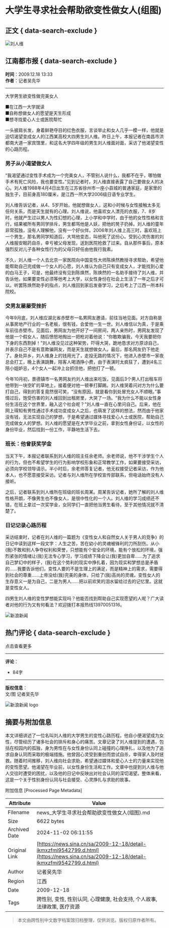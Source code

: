 # 大学生寻求社会帮助欲变性做女人(组图)

## 正文 { data-search-exclude }


![刘人维](https://n.sinaimg.cn/sinakd10200/360/w180h180/20221208/fa4c-19a543aa664c56fbf8e1cc6fc524890f.jpg)

## 江南都市报 { data-search-exclude }
**时间**：2009.12.18 13:33  
**作者**：记者吴先华  

---

大学男生欲变性做完美女人

■在江西一大学就读  
■自称想做女人的愿望是天生形成  
■想寻找爱心人士或医院帮忙

一头披肩长发，身着鲜艳夺目的红色衣服，言谈举止和女人几乎一模一样，他就是迫切渴望变成女人的江西某高校大四男生刘人维。昨日上午，本报记者在南昌市洪都南大道一家宾馆里，和这名大学四年级的男生刘人维面对面，采访了他渴望变性的心路历程。

### 男子从小渴望做女人

“我渴望通过变性手术成为一个完美女人，不管别人说什么，我都不在乎，哪怕做手术有死亡风险，我也要变性。”见到记者时，刘人维直接表露了自己要做女人的决心。刘人维1988年4月4日出生在江苏省徐州市一座小县城的普通家庭，是家里的独生子，目前身高180厘米，是江西一所大学2006级日语专业学生。

刘人维告诉记者，从4、5岁开始，他就想做女人，这和小时候与女性接触太多无任何关系，而是天生就有的心理。刘人维说，他喜欢女人漂亮的衣服，7、8岁时，他就产生过以男人为性幻想的心理，上小学和中学时，由于他的女性性格和言行，结果被所有男同学排斥，男生都骂他是人妖，把他的凳子扔掉。刘人维的童年非常孤独，没有人理解他，没有一个好伙伴。2006年刘人维上高三时，喜欢班上一个男生，那名男同学知道后，大骂他变态，叫他死了这份心。受到心灵伤害的刘人维服安眠药自杀，幸亏被父母发现，送到医院抢救了过来。自从那件事后，原本强烈反对儿子各种女性行为的父母只好任由他我行我素。

不久，刘人维一个人去北京一家医院向中国变性大师陈焕然教授寻求帮助，希望他能帮助自己完成做一个女人的心愿，刘人维认为自己只有变成女人，才能找到心爱的白马王子，可是，他最终没有见到陈焕然，陈焕然的一名助手接待了刘人维，并告诉他，如果要变性必须等他考上大学，以女性身份在社会上生活了一年之后才可以。听罢陈焕然助手的指点，刘人维回到家后发奋学习，之后考上了江西一所本科院校。

### 交男友屡屡受挫折

今年9月底，刘人维应湖北省赤壁市一名男网友邀请，前往当地见面。对方自称是从事房地产行业的一名老板，很有钱，会爱他一生一世。刘人维信以为真，于是乘车前往赤壁市。见面后，男网友为他开好了一间房间，两人亲热时，男网友发现了他是一个假女人，随后愤怒地掏出一把枪对着他说：“你敢欺骗我，今天我要把你下身的东西割掉！”刘人维没见过这种架势，吓得大哭，跪地恳求对方原谅自己，并表示自己不是有意欺骗网友，而是天生就想做女人。最后，那名网友扔下他走了。身处异乡，刘人维身上的钱用光了，走投无路的情况下，他进入赤壁市一家夜总会打工，晚上表演跳舞，陪客人喝酒挣小费，由于表演时太疯狂了，遭到4名三陪小姐妒忌，4个女人一起冲上台抓住他，把他打了一顿。

今年10月初，景德镇市一名男网友约刘人维出来吃饭，见面后3个男人打出租车将他带到一块空旷的草地上，接着便对他一顿拳打脚踢。刘人维哭着问对方为什么要打自己，得到的答复竟然很可笑，“没有原因，就是看你到处冒充女人不顺眼。”事情过后，饱受伤害的刘人维回到出租房里，大哭了一场。“我为什么不能以女性身份生活在这个世界里，融入这个社会呢？”刘人维一直在心里问自己。后来，他在网上得知有男性通过手术成功变成女人之后，也萌发了这样的想法，然而由于他家没有钱，无法实现自己的梦想，于是希望通过媒体寻找爱心人士或医院，帮助自己完成做女人的梦想。刘人维的愿望是在大学毕业之前，拿到女性身份证，以女性的身份毕业，然后找到一份工作，平静地生活下去。

### 班长：他曾获奖学金

当天下午，本报记者联系到刘人维的班主任余老师。余老师说，他不干涉学生个人的行为，但也不希望学生的行为影响学校形象和正常教学工作，如果要接受采访，必须向学校领导请示。半小时后，余老师答复记者，他无权接受记者采访，作为他本人，也不愿意接受采访。记者与刘人维所在学校宣传部联系，但电话始终没有人接听。

之后，记者联系到刘人维所在班级的班长周某。周某告诉记者，她所了解的刘人维性格开朗，不像男生也不像女人，是很中性化的一个人。刘人维的学习成绩还不错，在班上拿过一次奖学金，女同学们一直把他当男生看待，至于其他情况就不清楚了。

### 日记记录心路历程

采访结束时，记者在刘人维的一篇题为《变性女人和自然女人关于男人的竞争》的日记中读到这样一段文字：人生之苦，苦在幼小的灵魂被锋利的刀所刮伤。从小(我)不敢和别人争夺权利和荣誉，只想能有个安全的环境，能有个放松的环境，强烈紧张的情绪让(我)无法专心学习，学习成绩下降会让(我)更加自卑……为了追求自己梦幻中的样子，(我)在这个势利的现实中挣扎着，因为现实和梦想总是矛盾的……我要告诉他们，变性人要的不是生理上的满足，而是精神上的需求，需要得到社会的尊重……上帝没给(我)完美的身体，只给了(我)高尚的灵魂，变性女人的生存意义一是为自己，二是为男人……把以前欢笑的泪水留给过去的记忆里。这就是变性女人。

四男生刘人维的变性梦想能实现吗？他能否找到帮助自己实现愿望的人呢？广大读者对他的行为又有何看法？欢迎拨打本报热线13970051316。

![新浪新闻](https://n.sinaimg.cn/default/2fb77759/20151125/320X320.png)

## 热门评论 { data-search-exclude }
点击查看更多

---

**评论**：  
- 84字

---

**版权信息**：  
文/图 记者吴先华

![新浪新闻 logo](https://n.sinaimg.cn/default/80905340/20200331/sinalogo.png)

## 摘要与附加信息

<!-- tcd_abstract -->
本文详细讲述了一位名叫刘人维的大学男生的变性心路历程。他自小便渴望成为女性，尽管经历了诸多社会的排斥和身心的痛苦。文章记录了刘人维提到的遭遇，包括在校园内的孤独，身为男性在与女性身份认同上碰撞的心理挣扎，以及他为了追求自身认同而采取的极端措施。他曾因心灵受到重创而尝试自杀，幸得家人及时拯救。随着时间推移，刘人维向社会求助，希望通过媒体和爱心人士的力量来实现他的变性愿望。他渴望在毕业前，以女性身份生活和工作。文章中也提到刘人维与他人交往时遭受的困扰，以及他的日记中反映出对社会认同的深切渴望。整体来看，这是一个关于性别身份认同与社会接受、心灵挣扎与求助的故事。
<!-- tcd_abstract_end -->

附加信息 [Processed Page Metadata]

| Attribute       | Value                                  |
|-----------------|----------------------------------------|
| Filename        | news_大学生寻求社会帮助欲变性做女人(组图).md                             |
| Size            | 6622 bytes                           |
| Archived Date   | 2024-11-02 06:11:55                             |
| Original Link   | [https://news.sina.cn/sa/2009-12-18/detail-ikmxzfmi9542799.d.html](https://news.sina.cn/sa/2009-12-18/detail-ikmxzfmi9542799.d.html)                       |
| Author          | 记者吴先华                               |
| Region          | 江西                               |
| Date            | 2009-12-18                                 |
| Tags            | 跨性别, 变性, 性别认同, 心理健康, 社会支持, 个人故事, 法律政策, 医疗资源                                 |
>
> 本文由跨性别中文数字档案馆归档整理，仅供浏览。版权归原作者所有。
>